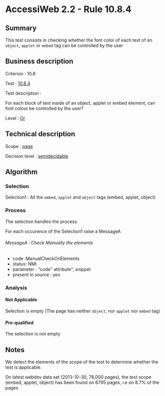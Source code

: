 # AccessiWeb 2.2 - Rule 10.8.4

## Summary

This test consists in checking whether the font color of each text of an
`object`, `applet` or `embed` tag can be controlled by the user

## Business description

Criterion : 10.8

Test : [10.8.4](http://accessiweb.org/index.php/accessiweb-22-english-version.html#test-10-8-4)

Test description :

For each block of text inside of an object, applet or embed element, can
font colour be controlled by the user?

Level : [Or](/en/category/rules-design/accessiweb-11/level/or)

## Technical description

Scope : [page](/en/category/rules-design/accessiweb-11/scope/page)

Decision level :
[semidecidable](/en/category/rules-design/accessiweb-11/decision-level/semidecidable)

## Algorithm

### Selection

Selection1 : All the `embed`, `applet` and `object` tags (embed,
applet, object)

### Process

The selection handles the process.

For each occurence of the Selection1 raise a MessageA

###### MessageA : Check Manually the elements

-   code :ManualCheckOnElements
-   status: NMI
-   parameter : "code" attribute", snippet
-   present in source : yes

### Analysis

#### Not Applicable

Selection is empty (The page has neither `object`, nor `applet` nor
`embed` tag)

#### Pre-qualified

The selection is not empty

## Notes

We detect the elements of the scope of the test to determine whether the
test is applicable.

On latest webdev data set (2013-10-30, 78,000 pages), the test scope
(embed, applet, object) has been found on 6795 pages, i.e on 8.7% of the
pages
